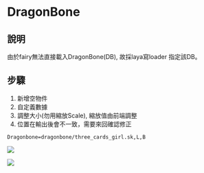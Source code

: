 # DragonBone

## 說明

由於fairy無法直接載入DragonBone\(DB\), 故採laya寫loader 指定該DB。

## 步驟

1. 新增空物件
2. 自定義數據 
3. 調整大小\(勿用縮放Scale\), 縮放值由前端調整
4. 位置在輸出後會不一致，需要來回確認修正

```text
Dragonbone=dragonbone/three_cards_girl.sk,L,B
```

![](.gitbook/assets/dbref.png)

![](.gitbook/assets/dbcode.png)

